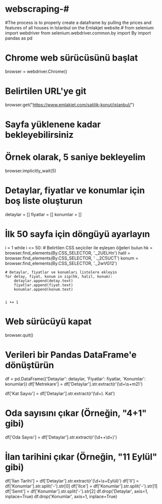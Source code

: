 # webscraping-#
#The process is to properly create a dataframe by pulling the prices and features of all houses in Istanbul on the Emlakjet website.#
from selenium import webdriver
from selenium.webdriver.common.by import By
import pandas as pd

# Chrome web sürücüsünü başlat
browser = webdriver.Chrome()

# Belirtilen URL'ye git
browser.get("https://www.emlakjet.com/satilik-konut/istanbul/")

# Sayfa yüklenene kadar bekleyebilirsiniz
# Örnek olarak, 5 saniye bekleyelim
browser.implicitly_wait(5)

# Detaylar, fiyatlar ve konumlar için boş liste oluşturun
detaylar = []
fiyatlar = []
konumlar = []

# İlk 50 sayfa için döngüyü ayarlayın
i = 1
while i <= 50:
    # Belirtilen CSS seçiciler ile eşleşen öğeleri bulun
    hk = browser.find_elements(By.CSS_SELECTOR, '._2UELHn')
    halil = browser.find_elements(By.CSS_SELECTOR, ' ._2C5UCT')
    konum = browser.find_elements(By.CSS_SELECTOR, '._2wVG12')

    # Detaylar, fiyatlar ve konumları listelere ekleyin
    for detay, fiyat, konum in zip(hk, halil, konum):
        detaylar.append(detay.text)
        fiyatlar.append(fiyat.text)
        konumlar.append(konum.text)

    
    i += 1

# Web sürücüyü kapat
browser.quit()




# Verileri bir Pandas DataFrame'e dönüştürün
df = pd.DataFrame({'Detaylar': detaylar, 'Fiyatlar': fiyatlar, 'Konumlar': konumlar})
df['Metrekare'] = df['Detaylar'].str.extract(r'(\d+\s+m2)')

df['Kat Sayısı'] = df['Detaylar'].str.extract(r'(\d+)\. Kat')
# Oda sayısını çıkar (Örneğin, "4+1" gibi)
df['Oda Sayısı'] = df['Detaylar'].str.extract(r'(\d+\+\d+)')

# İlan tarihini çıkar (Örneğin, "11 Eylül" gibi)
df['İlan Tarihi'] = df['Detaylar'].str.extract(r'(\d+\s+Eylül)')
df['Il'] = df['Konumlar'].str.split('-').str[0]
df['Ilce'] = df['Konumlar'].str.split('-').str[1]
df['Semt'] = df['Konumlar'].str.split('-').str[2]
df.drop('Detaylar', axis=1, inplace=True)
df.drop('Konumlar', axis=1, inplace=True)
